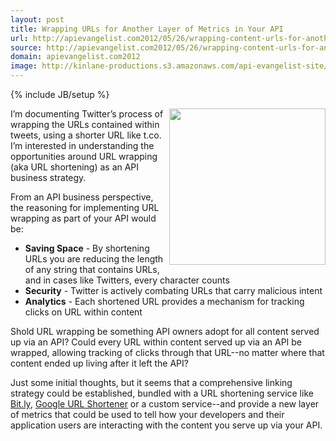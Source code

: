 ```yaml
---
layout: post
title: Wrapping URLs for Another Layer of Metrics in Your API
url: http://apievangelist.com2012/05/26/wrapping-content-urls-for-another-layer-of-metrics-in-your-api/
source: http://apievangelist.com2012/05/26/wrapping-content-urls-for-another-layer-of-metrics-in-your-api/
domain: apievangelist.com2012
image: http://kinlane-productions.s3.amazonaws.com/api-evangelist-site/blog/turn-long-short.jpg
---
```

{% include JB/setup %}<p>
     <img src="http://kinlane-productions.s3.amazonaws.com/api-evangelist/url-wrapping-metrics.png"  width="250" align="right" />
</p>
<p>
     I’m documenting Twitter’s process of wrapping the URLs contained within tweets, using a shorter URL like t.co. I’m interested in understanding the opportunities around URL wrapping (aka URL shortening) as an API business strategy.
</p>
<p>
     From an API business perspective, the reasoning for implementing URL wrapping as part of your API would be:
</p>
<ul>
     <li>
          <strong>Saving Space</strong> - By shortening URLs you are reducing the length of any string that contains URLs, and in cases like Twitters, every character counts
     </li>
     <li>
          <strong>Security</strong> - Twitter is actively combating URLs that carry malicious intent
     </li>
     <li>
          <strong>Analytics</strong> - Each shortened URL provides a mechanism for tracking clicks on URL within content
     </li>
</ul>
<p>
     Shold URL wrapping be something API owners adopt for all content served up via an API? Could every URL within content served up via an API be wrapped, allowing tracking of clicks through that URL--no matter where that content ended up living after it left the API?
</p>
<p>
     Just some initial thoughts, but it seems that a comprehensive linking strategy could be established, bundled with a URL shortening service like <a href="https://bitly.com/">Bit.ly</a>, <a href="http://goo.gl/">Google URL Shortener</a> or a custom service--and provide a new layer of metrics that could be used to tell how your developers and their application users are interacting with the content you serve up via your API.
</p>
